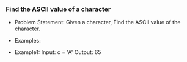 ### Find the ASCII value of a character

- Problem Statement: Given a character, Find the ASCII value of the character.

- Examples:
- Example1:
  Input: c = 'A'
  Output: 65
